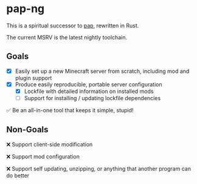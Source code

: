 # pap-ng

This is a spiritual successor to [pap](https://github.com/talwat/pap), rewritten in Rust.

The current MSRV is the latest nightly toolchain.

## Goals
- [x] Easily set up a new Minecraft server from scratch, including mod and plugin support
- [x] Produce easily reproducible, portable server configuration
    - [x] Lockfile with detailed information on installed mods
    - [ ] Support for installing / updating lockfile dependencies

✅ Be an all-in-one tool that keeps it simple, stupid!

## Non-Goals
❌ Support client-side modification

❌ Support mod configuration

❌ Support self updating, unzipping, or anything that another program can do better
